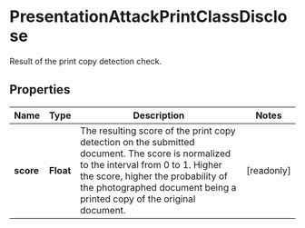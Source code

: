 

# PresentationAttackPrintClassDisclose

Result of the print copy detection check.

## Properties

| Name | Type | Description | Notes |
|------------ | ------------- | ------------- | -------------|
|**score** | **Float** | The resulting score of the print copy detection on the submitted document. The score is normalized to the interval from 0 to 1. Higher the score, higher the probability of the photographed document being a printed copy of the original document. |  [readonly] |




